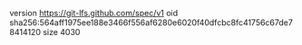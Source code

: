 version https://git-lfs.github.com/spec/v1
oid sha256:564aff1975ee188e3466f556af6280e6020f40dfcbc8fc41756c67de78414120
size 4030
